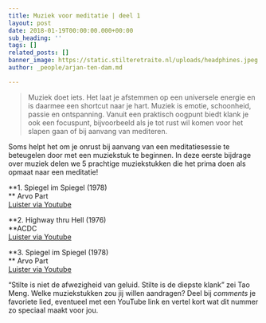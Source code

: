 ```yaml
---
title: Muziek voor meditatie | deel 1
layout: post
date: 2018-01-19T00:00:00.000+00:00
sub_heading: ''
tags: []
related_posts: []
banner_image: https://static.stilteretraite.nl/uploads/headphines.jpeg.jpg
author: _people/arjan-ten-dam.md

---
```

> Muziek doet iets. Het laat je afstemmen op een universele energie en is daarmee een shortcut naar je hart. Muziek is emotie, schoonheid, passie en ontspanning. Vanuit een praktisch oogpunt biedt klank je ook een focuspunt, bijvoorbeeld als je tot rust wil komen voor het slapen gaan of bij aanvang van mediteren.

Soms helpt het om je onrust bij aanvang van een meditatiesessie te beteugelen door met een muziekstuk te beginnen. In deze eerste bijdrage over muziek delen we 5 prachtige muziekstukken die het prima doen als opmaat naar een meditatie!

**1. Spiegel im Spiegel (1978)   
   ** Arvo Part  
    [Luister via Youtube](https://www.youtube.com/watch?v=TJ6Mzvh3XCc "Spiegel im Spiegel")

**2. Highway thru Hell (1976)   
    **ACDC   
    [Luister via Youtube](https://www.youtube.com/watch?v=5-IxkvaXlzE "Highway")

**3. Spiegel im Spiegel (1978)   
   ** Arvo Part  
    [Luister via Youtube](https://www.youtube.com/watch?v=TJ6Mzvh3XCc "Spiegel im Spiegel")

“Stilte is niet de afwezigheid van geluid. Stilte is de diepste klank” zei Tao Meng. Welke muziekstukken zou jij willen aandragen? Deel bij _comments_ je favoriete lied, eventueel met een YouTube link en vertel kort wat dit nummer zo speciaal maakt voor jou.